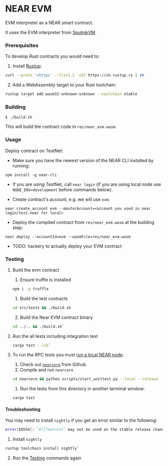 # NEAR EVM

EVM interpreter as a NEAR smart contract.

It uses the EVM interpreter from [SputnikVM](https://github.com/rust-blockchain/evm).

### Prerequisites

To develop Rust contracts you would need to:

1. Install [Rustup](https://rustup.rs):
```bash
curl --proto '=https' --tlsv1.2 -sSf https://sh.rustup.rs | sh
```

2. Add a WebAssembly target to your Rust toolchain:
```bash
rustup target add wasm32-unknown-unknown --toolchain stable
```

### Building

```shell
$ ./build.sh
```

This will build the contract code in `res/near_evm.wasm`.

### Usage

Deploy contract on TestNet:

* Make sure you have the newest version of the NEAR CLI installed by running:

```shell
npm install -g near-cli
```

* If you are using TestNet, call `near login` (if you are using local node use `NODE_ENV=development` before commands below).

* Create contract's account, e.g. we will use `evm`:
```shell
near create_account evm --masterAccount=<account you used in near login/test.near for local>
```

* Deploy the compiled contract from `res/near_evm.wasm` at the building step:
```shell
near deploy --accountId=evm --wasmFile=res/near_evm.wasm
```

* TODO: hackery to actually deploy your EVM contract

### Testing

1. Build the evm contract
    1. Ensure truffle is installed
      ```sh
      npm i -g truffle
      ```
    1. Build the test contracts
      ```sh
      cd src/tests && ./build.sh
      ```
    2. Build the Near EVM contract binary
      ```sh
      cd ../.. && ./build.sh`
      ```

2. Run the all tests including integration test
      ```sh
      cargo test --lib`
      ```

3. To run the RPC tests you must [run a local NEAR node](https://docs.near.org/docs/local-setup/local-dev-node):
      1. Check out [`nearcore`](https://github.com/nearprotocol/nearcore) from Github
      2. Compile and run `nearcore`
      ```sh
      cd nearcore && python scripts/start_unittest.py --local --release
      ```
    1. Run the tests from this directory in another terminal window:
      ```sh
      cargo test
      ```

#### Troubleshooting

You may need to install `nightly` if you get an error similar to the following:

```sh
error[E0554]: `#![feature]` may not be used on the stable release channel
```

1. Install `nightly`
  ```sh
  rustup toolchain install nightly`
  ```
2. Run the [Testing](###Testing) commands again
